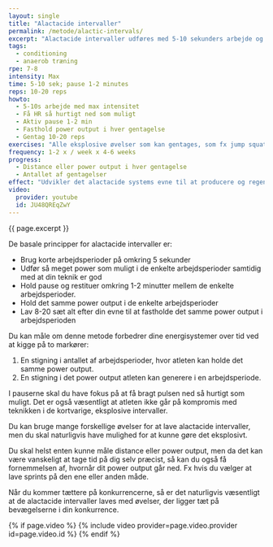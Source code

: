 ```yaml
---
layout: single
title: "Alactacide intervaller"
permalink: /metode/alactic-intervals/
excerpt: "Alactacide intervaller udføres med 5-10 sekunders arbejde og 1-2 minutters pause med fx 10-20 reps. Vi træner den eksplosive power af det alactacide system samtidig med, at evnen til at restitutere mellem de enkelte intervaller med det aerobe system forbedres."
tags:
  - conditioning
  - anaerob træning
rpe: 7-8
intensity: Max
time: 5-10 sek; pause 1-2 minutes
reps: 10-20 reps
howto:
  - 5-10s arbejde med max intensitet
  - Få HR så hurtigt ned som muligt
  - Aktiv pause 1-2 min
  - Fasthold power output i hver gentagelse
  - Gentag 10-20 reps
exercises: "Alle eksplosive øvelser som kan gentages, som fx jump squats, sprint, hoppeøvelser og andre eksplosive øvelser, eksplosive push-ups, etc."
frequency: 1-2 x / week x 4-6 weeks
progress:
  - Distance eller power output i hver gentagelse
  - Antallet af gentagelser
effect: "Udvikler det alactacide systems evne til at producere og regenerere ATP ved at forøge antallet af ATP-producerende enzymer."
video:
  provider: youtube
  id: JU48QREqZwY
---
```


{{ page.excerpt }}

De basale principper for alactacide intervaller er:

- Brug korte arbejdsperioder på omkring 5 sekunder
- Udfør så meget power som muligt i de enkelte arbejdsperioder samtidig med at din teknik er god
- Hold pause og restituer omkring 1-2 minutter mellem de enkelte arbejdsperioder.
- Hold det samme power output i de enkelte arbejdsperioder
- Lav 8-20 sæt alt efter din evne til at fastholde det samme power output i arbejdsperioden

Du kan måle om denne metode forbedrer dine energisystemer over tid ved at kigge på to markører:

1. En stigning i antallet af arbejdsperioder, hvor atleten kan holde det samme power output.
2. En stigning i det power output atleten kan generere i en arbejdsperiode.

I pauserne skal du have fokus på at få bragt pulsen ned så hurtigt som muligt. Det er også væsentligt at atleten ikke går på kompromis med teknikken i de kortvarige, eksplosive intervaller.

Du kan bruge mange forskellige øvelser for at lave alactacide intervaller, men du skal naturligvis have mulighed for at kunne gøre det eksplosivt.

Du skal helst enten kunne måle distance eller power output, men da det kan være vanskeligt at tage tid på dig selv præcist, så kan du også få fornemmelsen af, hvornår dit power output går ned. Fx hvis du vælger at lave sprints på den ene eller anden måde.

Når du kommer tættere på konkurrencerne, så er det naturligvis væsentligt at de alactacide intervaller laves med øvelser, der ligger tæt på bevægelserne i din konkurrence.

{% if page.video %}
  {% include video provider=page.video.provider id=page.video.id %}
{% endif %}
